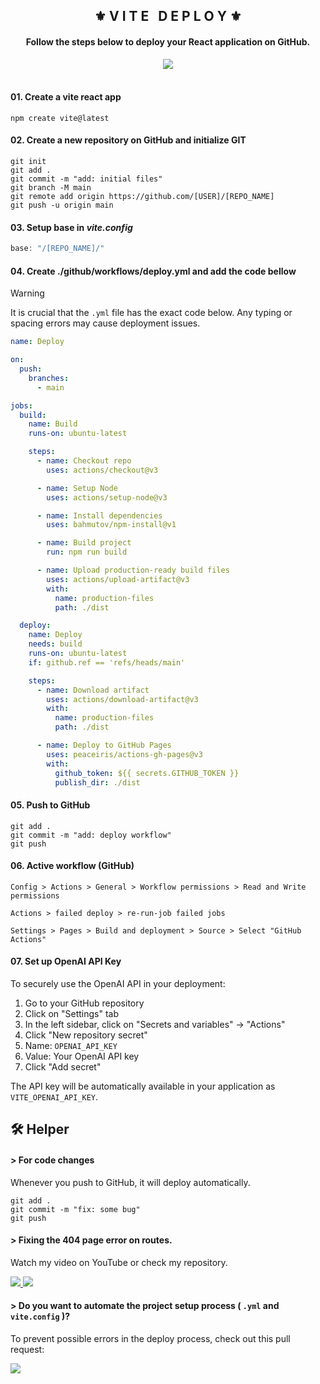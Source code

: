 <div align="center">
    <h2>⚜️ V I T E &nbsp; D E P L O Y ⚜️</h2>
</div>

<div align="center">
    <h4>Follow the steps below to deploy your React application on GitHub.</h4>
    <a href="https://www.youtube.com/watch?v=XhoWXhyuW_I">
        <img src="https://img.shields.io/badge/Youtube_Video%20-%0A66C2.svg?&style=for-the-badge&logo=YouTube&logoColor=FF0000&color=282828" />
    </a>
</div>

<br />

#### 01. Create a vite react app
```npm
npm create vite@latest
```

#### 02. Create a new repository on GitHub and initialize GIT
```git
git init 
git add . 
git commit -m "add: initial files" 
git branch -M main 
git remote add origin https://github.com/[USER]/[REPO_NAME] 
git push -u origin main
```

#### 03. Setup base in *vite.config*
```js
base: "/[REPO_NAME]/"
```

#### 04. Create ./github/workflows/deploy.yml and add the code bellow
> [!WARNING]
> It is crucial that the `.yml` file has the exact code below. Any typing or spacing errors may cause deployment issues.
```yml
name: Deploy

on:
  push:
    branches:
      - main

jobs:
  build:
    name: Build
    runs-on: ubuntu-latest

    steps:
      - name: Checkout repo
        uses: actions/checkout@v3

      - name: Setup Node
        uses: actions/setup-node@v3

      - name: Install dependencies
        uses: bahmutov/npm-install@v1

      - name: Build project
        run: npm run build

      - name: Upload production-ready build files
        uses: actions/upload-artifact@v3
        with:
          name: production-files
          path: ./dist

  deploy:
    name: Deploy
    needs: build
    runs-on: ubuntu-latest
    if: github.ref == 'refs/heads/main'

    steps:
      - name: Download artifact
        uses: actions/download-artifact@v3
        with:
          name: production-files
          path: ./dist

      - name: Deploy to GitHub Pages
        uses: peaceiris/actions-gh-pages@v3
        with:
          github_token: ${{ secrets.GITHUB_TOKEN }}
          publish_dir: ./dist
```

#### 05. Push to GitHub
```git
git add . 
git commit -m "add: deploy workflow" 
git push
```

#### 06. Active workflow (GitHub)
```
Config > Actions > General > Workflow permissions > Read and Write permissions 
```
```
Actions > failed deploy > re-run-job failed jobs 
```
```
Settings > Pages > Build and deployment > Source > Select "GitHub Actions"
```

#### 07. Set up OpenAI API Key
To securely use the OpenAI API in your deployment:

1. Go to your GitHub repository
2. Click on "Settings" tab
3. In the left sidebar, click on "Secrets and variables" → "Actions"
4. Click "New repository secret"
5. Name: `OPENAI_API_KEY`
6. Value: Your OpenAI API key
7. Click "Add secret"

The API key will be automatically available in your application as `VITE_OPENAI_API_KEY`.

## 🛠 Helper

#### > For code changes
Whenever you push to GitHub, it will deploy automatically.
```git
git add . 
git commit -m "fix: some bug" 
git push
```

#### > Fixing the 404 page error on routes.
Watch my video on YouTube or check my repository.

<a href="https://youtu.be/uEEj2c3_ydg?si=XiUEL9h1WUmfjtkt">
    <img src="https://img.shields.io/badge/Video%20-%0A66C2.svg?&style=for-the-badge&logo=YouTube&logoColor=FF0000&color=282828" />
</a>
<a href="https://github.com/ErickKS/vite-react-router">
    <img src="https://img.shields.io/badge/Repository%20-%0A66C2.svg?&style=for-the-badge&logo=GitHub&logoColor=FFFFFF&color=282828" />
</a>

<br/>

#### > Do you want to automate the project setup process ( `.yml` and `vite.config` )?
To prevent possible errors in the deploy process, check out this pull request:

<a href="https://github.com/ErickKS/vite-deploy/pull/1">
    <img src="https://img.shields.io/badge/Pull_Request%20-%0A66C2.svg?&style=for-the-badge&logo=GitHub&logoColor=FFFFFF&color=282828" />
</a>
